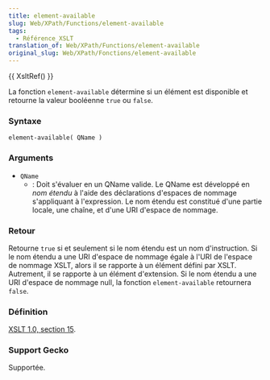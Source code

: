 ```yaml
---
title: element-available
slug: Web/XPath/Functions/element-available
tags:
  - Référence_XSLT
translation_of: Web/XPath/Functions/element-available
original_slug: Web/XPath/Fonctions/element-available
---
```


{{ XsltRef() }}

La fonction `element-available` détermine si un élément est disponible et retourne la valeur booléenne `true` ou `false`.

### Syntaxe

```
element-available( QName )
```

### Arguments

- `QName`
  - : Doit s'évaluer en un QName valide. Le QName est développé en _nom étendu_ à l'aide des déclarations d'espaces de nommage s'appliquant à l'expression. Le nom étendu est constitué d'une partie locale, une chaîne, et d'une URI d'espace de nommage.

### Retour

Retourne `true` si et seulement si le nom étendu est un nom d'instruction. Si le nom étendu a une URI d'espace de nommage égale à l'URI de l'espace de nommage XSLT, alors il se rapporte à un élément défini par XSLT. Autrement, il se rapporte à un élément d'extension. Si le nom étendu a une URI d'espace de nommage null, la fonction `element-available` retournera `false`.

### Définition

[XSLT 1.0, section 15](http://www.w3.org/TR/xslt#function-element-available).

### Support Gecko

Supportée.
